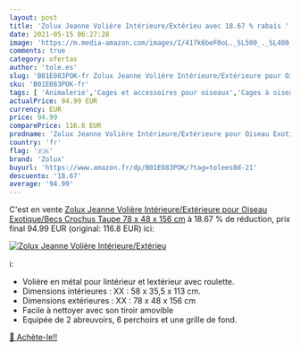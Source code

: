 ```yaml
---
layout: post
title: 'Zolux Jeanne Volière Intérieure/Extérieu avec 18.67 % rabais '
date: 2021-05-15 06:27:28
image: 'https://m.media-amazon.com/images/I/417k6beF0oL._SL500_._SL400_.jpg'
comments: true
category: ofertas
author: 'tole.es'
slug: 'B01E083POK-fr Zolux Jeanne Volière Intérieure/Extérieure pour Oiseau...'
sku: 'B01E083POK-fr'
tags: [ 'Animalerie','Cages et accessoires pour oiseaux','Cages à oiseaux','Oiseaux','zolux', ]
actualPrice: 94.99 EUR
currency: EUR
price: 94.99
comparePrice: 116.8 EUR
prodname: 'Zolux Jeanne Volière Intérieure/Extérieure pour Oiseau Exotique/Becs Crochus Taupe 78 x 48 x 156 cm'
country: 'fr'
flag: '🇫🇷'
brand: 'Zolux'
buyurl: 'https://www.amazon.fr/dp/B01E083POK/?tag=tolees0d-21'
descuento: '18.67'
average: '94.99'
---
```


C'est en vente [Zolux Jeanne Volière Intérieure/Extérieure pour Oiseau Exotique/Becs Crochus Taupe 78 x 48 x 156 cm](https://www.amazon.fr/dp/B01E083POK/?tag=tolees0d-21)  à  18.67 % de réduction, prix final  94.99 EUR (original: 116.8 EUR) ici:

[![Zolux Jeanne Volière Intérieure/Extérieu](https://m.media-amazon.com/images/I/417k6beF0oL._SL500_._SL400_.jpg)](https://www.amazon.fr/dp/B01E083POK/?tag=tolees0d-21)

ℹ️:

- Volière en métal pour lintérieur et lextérieur avec roulette.
- Dimensions intérieures : XX : 58 x 35,5 x 113 cm.
- Dimensions extérieures : XX : 78 x 48 x 156 cm
- Facile à nettoyer avec son tiroir amovible
- Equipée de 2 abreuvoirs, 6 perchoirs et une grille de fond.

[🛒 Achète-le!!](https://www.amazon.fr/dp/B01E083POK/?tag=tolees0d-21)
